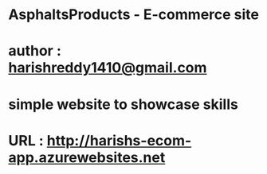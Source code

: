 # AsphaltsProducts - E-commerce site
# author : harishreddy1410@gmail.com
# simple website to showcase skills
# URL : http://harishs-ecom-app.azurewebsites.net

